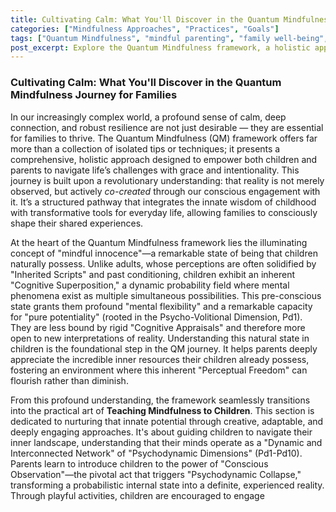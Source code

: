 ```yaml
---
title: Cultivating Calm: What You'll Discover in the Quantum Mindfulness Journey for Families
categories: ["Mindfulness Approaches", "Practices", "Goals"]
tags: ["Quantum Mindfulness", "mindful parenting", "family well-being", "child development", "conscious attention", "psychodynamic framework", "perceptual shaping", "emotional regulation", "cognitive superposition"]
post_excerpt: Explore the Quantum Mindfulness framework, a holistic approach empowering families to cultivate calm, connection, and resilience. This post delves into nurturing children's innate mindful innocence, teaching active perceptual shaping, and building strong family bonds through conscious engagement with psychodynamic principles. Discover how to transform your family's experience of reality, together.
---
```


### Cultivating Calm: What You'll Discover in the Quantum Mindfulness Journey for Families

In our increasingly complex world, a profound sense of calm, deep connection, and robust resilience are not just desirable — they are essential for families to thrive. The Quantum Mindfulness (QM) framework offers far more than a collection of isolated tips or techniques; it presents a comprehensive, holistic approach designed to empower both children and parents to navigate life’s challenges with grace and intentionality. This journey is built upon a revolutionary understanding: that reality is not merely observed, but actively *co-created* through our conscious engagement with it. It’s a structured pathway that integrates the innate wisdom of childhood with transformative tools for everyday life, allowing families to consciously shape their shared experiences.

At the heart of the Quantum Mindfulness framework lies the illuminating concept of "mindful innocence"—a remarkable state of being that children naturally possess. Unlike adults, whose perceptions are often solidified by "Inherited Scripts" and past conditioning, children exhibit an inherent "Cognitive Superposition," a dynamic probability field where mental phenomena exist as multiple simultaneous possibilities. This pre-conscious state grants them profound "mental flexibility" and a remarkable capacity for "pure potentiality" (rooted in the Psycho-Volitional Dimension, Pd1). They are less bound by rigid "Cognitive Appraisals" and therefore more open to new interpretations of reality. Understanding this natural state in children is the foundational step in the QM journey. It helps parents deeply appreciate the incredible inner resources their children already possess, fostering an environment where this inherent "Perceptual Freedom" can flourish rather than diminish.

From this profound understanding, the framework seamlessly transitions into the practical art of **Teaching Mindfulness to Children**. This section is dedicated to nurturing that innate potential through creative, adaptable, and deeply engaging approaches. It's about guiding children to navigate their inner landscape, understanding that their minds operate as a "Dynamic and Interconnected Network" of "Psychodynamic Dimensions" (Pd1-Pd10). Parents learn to introduce children to the power of "Conscious Observation"—the pivotal act that triggers "Psychodynamic Collapse," transforming a probabilistic internal state into a definite, experienced reality. Through playful activities, children are encouraged to engage